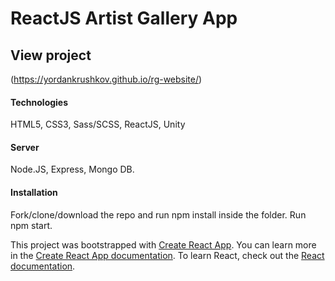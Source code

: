 <h1>ReactJS Artist Gallery App</h1>

<h2>View project</h2>

(https://yordankrushkov.github.io/rg-website/)

<h4>Technologies</h4>

HTML5, CSS3, Sass/SCSS, ReactJS, Unity

<h4>Server</h4>

Node.JS, Express, Mongo DB.

<h4>Installation</h4>

Fork/clone/download the repo and run npm install inside the folder.
Run npm start.

This project was bootstrapped with [Create React App](https://github.com/facebook/create-react-app). 
You can learn more in the [Create React App documentation](https://create-react-app.dev/docs/getting-started/).
To learn React, check out the [React documentation](https://reactjs.org/).

